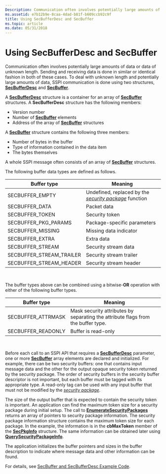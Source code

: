 ```yaml
---
Description: Communication often involves potentially large amounts of data or data of unknown length.
ms.assetid: e7b12b9e-8caa-4dad-b81f-b609ccb92c9f
title: Using SecBufferDesc and SecBuffer
ms.topic: article
ms.date: 05/31/2018
---
```


# Using SecBufferDesc and SecBuffer

Communication often involves potentially large amounts of data or data of unknown length. Sending and receiving data is done in similar or identical fashion in both of these cases. To deal with unknown length and potentially large amounts of data, SSPI communication is done using two structures, [**SecBufferDesc**](/windows/desktop/api/Sspi/ns-sspi-secbufferdesc) and [**SecBuffer**](/windows/desktop/api/Sspi/ns-sspi-secbuffer).

A [**SecBufferDesc**](/windows/desktop/api/Sspi/ns-sspi-secbufferdesc) structure is a container for an array of [**SecBuffer**](/windows/desktop/api/Sspi/ns-sspi-secbuffer) structures. A **SecBufferDesc** structure has the following members:

-   Version number
-   Number of [**SecBuffer**](/windows/desktop/api/Sspi/ns-sspi-secbuffer) elements
-   Address of the array of [**SecBuffer**](/windows/desktop/api/Sspi/ns-sspi-secbuffer) structures

A [**SecBuffer**](/windows/desktop/api/Sspi/ns-sspi-secbuffer) structure contains the following three members:

-   Number of bytes in the buffer
-   Type of information contained in the data item
-   The bytes themselves

A whole SSPI message often consists of an array of [**SecBuffer**](/windows/desktop/api/Sspi/ns-sspi-secbuffer) structures.

The following buffer data types are defined as follows.



| Buffer type                | Meaning                                                                                                                                |
|----------------------------|----------------------------------------------------------------------------------------------------------------------------------------|
| SECBUFFER\_EMPTY           | Undefined, replaced by the [*security package*](https://msdn.microsoft.com/library/ms721625(v=VS.85).aspx) function |
| SECBUFFER\_DATA            | Packet data                                                                                                                            |
| SECBUFFER\_TOKEN           | Security token                                                                                                                         |
| SECBUFFER\_PKG\_PARAMS     | Package-specific parameters                                                                                                            |
| SECBUFFER\_MISSING         | Missing data indicator                                                                                                                 |
| SECBUFFER\_EXTRA           | Extra data                                                                                                                             |
| SECBUFFER\_STREAM          | Security stream data                                                                                                                   |
| SECBUFFER\_STREAM\_TRAILER | Security stream trailer                                                                                                                |
| SECBUFFER\_STREAM\_HEADER  | Security stream header                                                                                                                 |



 

The buffer types above can be combined using a bitwise-**OR** operation with either of the following buffer types.



| Buffer type         | Meaning                                                                          |
|---------------------|----------------------------------------------------------------------------------|
| SECBUFFER\_ATTRMASK | Mask security attributes by separating the attribute flags from the buffer type. |
| SECBUFFER\_READONLY | Buffer is read-only                                                              |



 

Before each call to an SSPI API that requires a [**SecBufferDesc**](/windows/desktop/api/Sspi/ns-sspi-secbufferdesc) parameter, one or more [**SecBuffer**](/windows/desktop/api/Sspi/ns-sspi-secbuffer) array elements are declared and initialized. For example, there can be two security buffers: one that contains input message data and the other for the output opaque security token returned by the security package. The order of security buffers in the security buffer descriptor is not important, but each buffer must be tagged with its appropriate type. A read-only tag can be used with any input buffer that must not be modified by the [*security package*](https://msdn.microsoft.com/library/ms721625(v=VS.85).aspx).

The size of the output buffer that is expected to contain the security token is important. An application can find the maximum token size for a security package during initial setup. The call to [**EnumerateSecurityPackages**](/windows/desktop/api/Sspi/nf-sspi-enumeratesecuritypackagesa) returns an array of pointers to security package information. The security package information structure contains the maximum token size for each package. In the example, the information is in the **cbMaxToken** member of the [**SecPkgInfo**](/windows/desktop/api/Sspi/ns-sspi-secpkginfoa) structure. The same information can be obtained later using [**QuerySecurityPackageInfo**](/windows/desktop/api/Sspi/nf-sspi-querysecuritypackageinfoa).

The application initializes the buffer pointers and sizes in the buffer description to indicate where message data and other information can be found.

For details, see [SecBuffer and SecBufferDesc Example Code](secbuffer-and-secbufferdesc-example-code.md).

 

 




